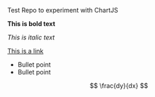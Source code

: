 Test Repo to experiment with ChartJS


**This is bold text**

*This is italic text*

[This is a link](www.youtube.com)

  - Bullet point
  - Bullet point
  
  $$ \frac{dy}{dx} $$
